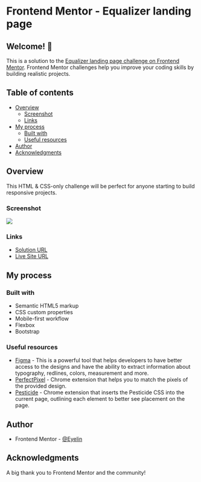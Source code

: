 # Frontend Mentor - Equalizer landing page

## Welcome! 👋

This is a solution to the [Equalizer landing page challenge on Frontend Mentor](https://www.frontendmentor.io/challenges/equalizer-landing-page-7VJ4gp3DE). Frontend Mentor challenges help you improve your coding skills by building realistic projects.

## Table of contents

- [Overview](#overview)
  - [Screenshot](#screenshot)
  - [Links](#links)
- [My process](#my-process)
  - [Built with](#built-with)
  - [Useful resources](#useful-resources)
- [Author](#author)
- [Acknowledgments](#acknowledgments)

## Overview

This HTML & CSS-only challenge will be perfect for anyone starting to build responsive projects.

### Screenshot

![](.images/screenshots/screenshot.png)

### Links

- [Solution URL](https://www.frontendmentor.io/solutions/equalizer-landing-page-ndnCxvChyD)
- [Live Site URL](https://eyelin.github.io/Equalizer-landing-page/)

## My process

### Built with

- Semantic HTML5 markup
- CSS custom properties
- Mobile-first workflow
- Flexbox
- Bootstrap

### Useful resources

- [Figma](https://www.figma.com) - This is a powerful tool that helps developers to have better access to the designs and have the ability to extract information about typography, redlines, colors, measurement and more.
- [PerfectPixel](https://chrome.google.com/webstore/detail/perfectpixel-by-welldonec/dkaagdgjmgdmbnecmcefdhjekcoceebi) - Chrome extension that helps you to match the pixels of the provided design.
- [Pesticide](https://chrome.google.com/webstore/detail/pesticide-for-chrome/bakpbgckdnepkmkeaiomhmfcnejndkbi) - Chrome extension that inserts the Pesticide CSS into the current page, outlining each element to better see placement on the page.

## Author

- Frontend Mentor - [@Eyelin](https://www.frontendmentor.io/profile/eyelin)

## Acknowledgments

A big thank you to Frontend Mentor and the community!
